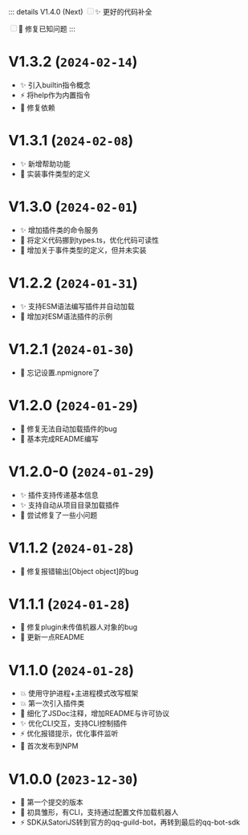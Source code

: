 ::: details V1.4.0 (Next)
<input type='checkbox' disabled>✨ 更好的代码补全</input>

<input type='checkbox' disabled>🐛 修复已知问题</input>
:::

# V1.3.2 (`2024-02-14`)
- ✨ 引入builtin指令概念
- ⚡️ 将help作为内置指令
- 🔧 修复依赖

# V1.3.1 (`2024-02-08`)
- ✨ 新增帮助功能
- 📝 实装事件类型的定义

# V1.3.0 (`2024-02-01`)
- ✨ 增加插件类的命令服务
- 💄 将定义代码挪到types.ts，优化代码可读性
- 📝 增加关于事件类型的定义，但并未实装

# V1.2.2 (`2024-01-31`)
- ✨ 支持ESM语法编写插件并自动加载
- 📝 增加对ESM语法插件的示例

# V1.2.1 (`2024-01-30`)
- 🙈 忘记设置.npmignore了

# V1.2.0 (`2024-01-29`)
- 🐛 修复无法自动加载插件的bug
- 📝 基本完成README编写

# V1.2.0-0 (`2024-01-29`)
- ✨ 插件支持传递基本信息
- ✨ 支持自动从项目目录加载插件
- 🐛 尝试修复了一些小问题

# V1.1.2 (`2024-01-28`)
- 🐛 修复报错输出[Object object]的bug

# V1.1.1 (`2024-01-28`)
- 🐛 修复plugin未传值机器人对象的bug
- 📝 更新一点README

# V1.1.0 (`2024-01-28`)
- 💥 使用守护进程+主进程模式改写框架
- 💥 第一次引入插件类
- 📝 细化了JSDoc注释，增加README与许可协议
- ✨ 优化CLI交互，支持CLI控制插件
- ⚡️ 优化报错提示，优化事件监听
- 🎉 首次发布到NPM

# V1.0.0 (`2023-12-30`)
- 🎉 第一个提交的版本
- 🎉 初具雏形，有CLI，支持通过配置文件加载机器人
- ⚡️ SDK从SatoriJS转到官方的qq-guild-bot，再转到最后的qq-bot-sdk